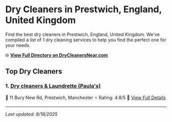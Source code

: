 # Dry Cleaners in Prestwich, England, United Kingdom

Find the best dry cleaners in Prestwich, England, United Kingdom. We've compiled a list of 1 dry cleaning services to help you find the perfect one for your needs.

🌐 **[View Full Directory on DryCleanersNear.com](https://drycleanersnear.com/city/United%20Kingdom/England/Prestwich)**

## Top Dry Cleaners

### 1. [Dry cleaners & Laundrette (Paula's)](https://drycleanersnear.com/dryCleaner/6892b7457a636409f9a338e6/dry-cleaners-laundrette-paula-s)
📍 11 Bury New Rd, Prestwich, Manchester
⭐ Rating: 4.8/5
🔗 [View Full Details](https://drycleanersnear.com/dryCleaner/6892b7457a636409f9a338e6/dry-cleaners-laundrette-paula-s)


---

*Last updated: 8/18/2025*
